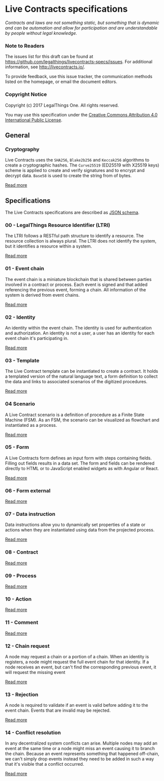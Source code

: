 # Live Contracts specifications

_Contracts and laws are not something static, but something that is dynamic and can be automation and allow for
participation and are understandable by people without legal knowledge._

### Note to Readers

The issues list for this draft can be found at <https://github.com/legalthings/livecontracts-specs/issues>.
For additional information, see <http://livecontracts.io/>.

To provide feedback, use this issue tracker, the communication methods listed on the homepage, or email the document
editors.

### Copyright Notice

Copyright (c) 2017 LegalThings One. All rights reserved.

You may use this specification under the [Creative Commons Attribution 4.0 International Public License](https://raw.githubusercontent.com/legalthings/livecontracts-specifications/master/LICENSE).

## General

### Cryptography

Live Contracts uses the `SHA256`, `Blake2b256` and `Keccak256` algorithms to create a cryptographic hashes. The
`Curve25519` (ED25519 with X25519 keys) scheme is applied to create and verify signatures and to encrypt and decrypt
data. `Base58` is used to create the string from of bytes.

[Read more](cryptography.html)

## Specifications

The Live Contracts specifications are described as [JSON schema](http://json-schema.org/).

### 00 - LegalThings Resource Identifier (LTRI)

The LTRI follows a RESTful path structure to identify a resource. The resource collection is always plural. The LTRI
does not identify the system, but it identifies a resource within a system.

[Read more](00-ltri/)

### 01 - Event chain

The event chain is a miniature blockchain that is shared between parties involved in a contract or process. Each event
is signed and that added referencing the previous event, forming a chain. All information of the system is derived from
event chains.

[Read more](01-event-chain/)

### 02 - Identity

An identity within the event chain. The identity is used for authentication and authorization. An identity is not a
user, a user has an identity for each event chain it's participating in.

[Read more](02-identity/)

### 03 - Template

The Live Contract template can be instantiated to create a contract. It holds a templated version of the natural
language text, a form definition to collect the data and links to associated scenarios of the digitized procedures.

[Read more](03-template/)

### 04 Scenario

A Live Contract scenario is a definition of procedure as a Finite State Machine (FSM). As an FSM, the scenario can be
visualized as flowchart and instantiated as a process.

[Read more](04-scenario/)

### 05 - Form

A Live Contracts form defines an input form with steps containing fields. Filling out fields results in a data set. The
form and fields can be rendered directly to HTML or to JavaScript enabled widgets as with Angular or React.

[Read more](08-form/)

### 06 - Form external

[Read more](09-form-external/)

### 07 - Data instruction

Data instructions allow you to dynamically set properties of a state or actions when they are instantiated using
data from the projected process.

[Read more](07-data-instruction/)

### 08 - Contract

[Read more](10-document/)

### 09 - Process

[Read more](11-process/)

### 10 - Action

[Read more](10-action/)

### 11 - Comment

[Read more](13-comment/)

### 12 - Chain request

A node may request a chain or a portion of a chain. When an identity is registers, a node might request the full event
chain for that identity. If a node receives an event, but can't find the corresponding previous event, it will request
the missing event

[Read more](14-chain-request/)

### 13 - Rejection

A node is required to validate if an event is valid before adding it to the event chain. Events that are invalid may
be rejected.

[Read more](15-rejection/)

### 14 - Conflict resolution

In any decentralized system conflicts can arise. Multiple nodes may add an event at the same time or a node might miss
an event causing it to branch the chain. Because an event represents something that happened off-chain, we can't simply
drop events instead they need to be added in such a way that it's visible that a conflict occurred.

[Read more](16-conflict-resolution/)
